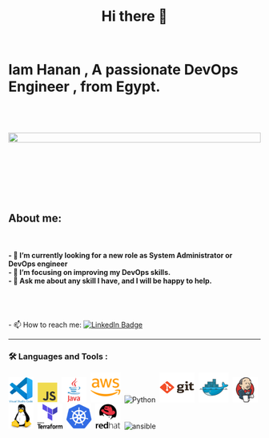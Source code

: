 <h1 align=center> Hi there 👋<h1>
<br>
 Iam Hanan , A passionate DevOps Engineer , from Egypt.
<br>
<br>
<br>
 <div align="center">
  <img src="https://repository-images.githubusercontent.com/462900780/0a10af70-6cbf-46df-9071-0ff586a3b1d6" width="100%" height="50%"/>
</div>
<br>
<br>

 <br>
 <h2>
About me: </h2>
  
  
 <h4>
<br>
  <br>
  - 🌱 I’m currently looking for a new role as System Administrator or DevOps engineer<br>
- 👯 I’m focusing on improving my DevOps skills. <br>
 - 💬 Ask me about any skill I have, and I will be happy to help.
 

  </h4>
<br>
<br>
<br>
  

 <div id="badges">
  - 📫 How to reach me: <a href="https://www.linkedin.com/in/hanan-mansour-/">
    <img src="https://raw.githubusercontent.com/rahuldkjain/github-profile-readme-generator/master/src/images/icons/Social/linked-in-alt.svg" alt="LinkedIn Badge" height="20" width="40"/>
  </a>
   
</div>

 ---

### :hammer_and_wrench: Languages and Tools :

<div>
 <img src="https://github.com/devicons/devicon/blob/master/icons/vscode/vscode-original-wordmark.svg" title="vs" alt="vs" width="50" height="50"/>&nbsp;
  <img src="https://github.com/devicons/devicon/blob/master/icons/javascript/javascript-original.svg" title="JavaScript" alt="JavaScript" width="40" height="40"/>&nbsp;
 <img src="https://github.com/devicons/devicon/blob/master/icons/java/java-original-wordmark.svg" title="Java" alt="Java" width="50" height="50"/>&nbsp;
  <img src="https://github.com/devicons/devicon/blob/master/icons/amazonwebservices/amazonwebservices-plain-wordmark.svg" title="AWS" alt="AWS" width="60" height="60"/>&nbsp;
  <img src="https://upload.wikimedia.org/wikipedia/commons/thumb/c/c3/Python-logo-notext.svg/1200px-Python-logo-notext.svg.png" title="Python" alt="Python" width="40" height="40"/>&nbsp;
  <img src="https://github.com/devicons/devicon/blob/master/icons/git/git-original-wordmark.svg" title="Git" alt="Git" width="70" height="60"/>&nbsp;
  <img src="https://github.com/devicons/devicon/blob/master/icons/docker/docker-original.svg" title="Docker" alt="docker" width="60" height="60"/>&nbsp;
  <img src="https://github.com/devicons/devicon/blob/master/icons/jenkins/jenkins-original.svg" title="jenkins" alt="jenkins" width="50" height="50"/>&nbsp;
  <img src="https://github.com/devicons/devicon/blob/master/icons/linux/linux-original.svg" title="linux" alt="linux" width="50" height="50"/>&nbsp;
   <img src="https://github.com/devicons/devicon/blob/master/icons/terraform/terraform-original-wordmark.svg" title="terraform" alt="terraform" width="50" height="50"/>&nbsp;
   <img src="https://github.com/devicons/devicon/blob/master/icons/kubernetes/kubernetes-plain.svg" title="kubernetes" alt="kubernetes" width="50" height="50"/>&nbsp;
   <img src="https://github.com/devicons/devicon/blob/master/icons/redhat/redhat-original-wordmark.svg" title="redhat" alt="redhat" width="50" height="50"/>&nbsp;
   <img src="https://cms-assets.tutsplus.com/uploads/users/1199/posts/25940/preview_image/ansible.png" title="ansible" alt="ansible" width="60" height="50"/>&nbsp;
</div>


